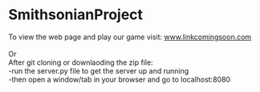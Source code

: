 # SmithsonianProject
To view the web page and play our game visit: www.linkcomingsoon.com <br>
<br>
Or
<br>
After git cloning or downlaoding the zip file:  <br>
  -run the server.py file to get the server up and running  <br>
  -then open a window/tab in your browser and go to localhost:8080  <br>
